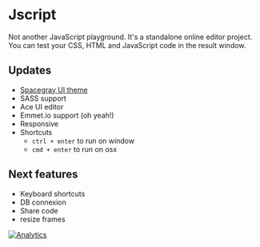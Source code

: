 Jscript
===

Not another JavaScript playground. It's a standalone online editor project.
You can test your CSS, HTML and JavaScript code in the result window.


## Updates 

- [Spacegray UI theme](http://kkga.github.io/spacegray/) 
- SASS support
- Ace UI editor
- Emmet.io support (oh yeah!)
- Responsive
- Shortcuts
	- ```ctrl + enter``` to run on window
	- ```cmd + enter``` to run on osx



## Next features

- Keyboard shortcuts
- DB connexion
- Share code 
- resize frames


[![Analytics](https://ga-beacon.appspot.com/UA-59640055-1/jscript/readme)](https://github.com/igrigorik/ga-beacon)
